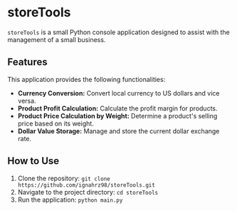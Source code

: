 # storeTools

`storeTools` is a small Python console application designed to assist with the management of a small business.

## Features

This application provides the following functionalities:

* **Currency Conversion:** Convert local currency to US dollars and vice versa.
* **Product Profit Calculation:** Calculate the profit margin for products.
* **Product Price Calculation by Weight:** Determine a product's selling price based on its weight.
* **Dollar Value Storage:** Manage and store the current dollar exchange rate.

## How to Use

1. Clone the repository: `git clone https://github.com/ignahrz98/storeTools.git`
2. Navigate to the project directory: `cd storeTools`
3. Run the application: `python main.py`